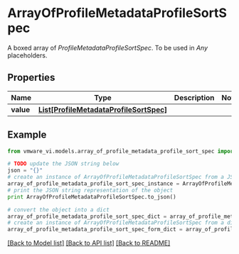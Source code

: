 # ArrayOfProfileMetadataProfileSortSpec

A boxed array of *ProfileMetadataProfileSortSpec*. To be used in *Any* placeholders. 

## Properties
Name | Type | Description | Notes
------------ | ------------- | ------------- | -------------
**value** | [**List[ProfileMetadataProfileSortSpec]**](ProfileMetadataProfileSortSpec.md) |  | 

## Example

```python
from vmware_vi.models.array_of_profile_metadata_profile_sort_spec import ArrayOfProfileMetadataProfileSortSpec

# TODO update the JSON string below
json = "{}"
# create an instance of ArrayOfProfileMetadataProfileSortSpec from a JSON string
array_of_profile_metadata_profile_sort_spec_instance = ArrayOfProfileMetadataProfileSortSpec.from_json(json)
# print the JSON string representation of the object
print ArrayOfProfileMetadataProfileSortSpec.to_json()

# convert the object into a dict
array_of_profile_metadata_profile_sort_spec_dict = array_of_profile_metadata_profile_sort_spec_instance.to_dict()
# create an instance of ArrayOfProfileMetadataProfileSortSpec from a dict
array_of_profile_metadata_profile_sort_spec_form_dict = array_of_profile_metadata_profile_sort_spec.from_dict(array_of_profile_metadata_profile_sort_spec_dict)
```
[[Back to Model list]](../README.md#documentation-for-models) [[Back to API list]](../README.md#documentation-for-api-endpoints) [[Back to README]](../README.md)


